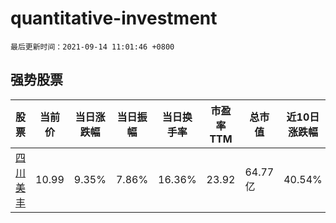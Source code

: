 # quantitative-investment

`最后更新时间：2021-09-14 11:01:46 +0800`

## 强势股票

|股票|当前价|当日涨跌幅|当日振幅|当日换手率|市盈率TTM|总市值|近10日涨跌幅|
|----|----|----|----|----|----|----|----|
|[四川美丰](https://xueqiu.com/S/SZ000731)|10.99|9.35%|7.86%|16.36%|23.92|64.77亿|40.54%|
